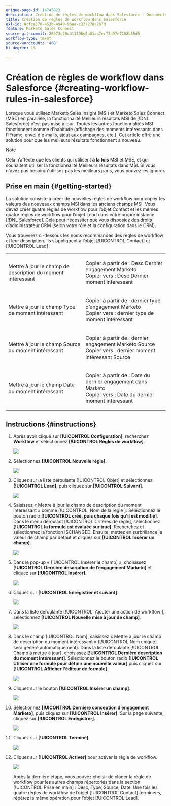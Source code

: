 ```yaml
---
unique-page-id: 14745823
description: Création de règles de workflow dans Salesforce - Documents Marketo - Documentation du produit
title: Création de règles de workflow dans Salesforce
exl-id: 0cfce178-453b-4949-96aa-c327278a267d
feature: Marketo Sales Connect
source-git-commit: 26573c20c411208e5a01aa7ec73a97e7208b35d5
workflow-type: tm+mt
source-wordcount: '468'
ht-degree: 1%

---
```


# Création de règles de workflow dans Salesforce {#creating-workflow-rules-in-salesforce}

Lorsque vous utilisez Marketo Sales Insight (MSI) et Marketo Sales Connect (MSC) en parallèle, la fonctionnalité Meilleurs résultats MSI de [!DNL Salesforce] n’est pas mise à jour. Toutes les autres fonctionnalités MSI fonctionnent comme d&#39;habitude (affichage des moments intéressants dans l&#39;iFrame, envoi d&#39;e-mails, ajout aux campagnes, etc.). Cet article offre une solution pour que les meilleurs résultats fonctionnent à nouveau.

>[!NOTE]
>
>Cela n’affecte que les clients qui utilisent **à la fois** MSI et MSE, et qui souhaitent utiliser la fonctionnalité Meilleurs résultats dans MSI. Si vous n&#39;avez pas besoin/n&#39;utilisez pas les meilleurs paris, vous pouvez les ignorer.

## Prise en main {#getting-started}

La solution consiste à créer de nouvelles règles de workflow pour copier les valeurs des nouveaux champs MSI dans les anciens champs MSI. Vous devez créer quatre règles de workflow pour l’objet Contact et les mêmes quatre règles de workflow pour l’objet Lead dans votre propre instance [!DNL Salesforce]. Cela peut nécessiter que vous disposiez des droits d’administrateur CRM (selon votre rôle et la configuration dans le CRM).

Vous trouverez ci-dessous les noms recommandés des règles de workflow et leur description. Ils s’appliquent à l’objet [!UICONTROL Contact] et [!UICONTROL Lead] :

<table>
 <colgroup>
  <col>
  <col>
 </colgroup>
 <tbody>
  <tr>
   <td>Mettre à jour le champ de description du moment intéressant</td>
   <td><p>Copier à partir de : Desc Dernier engagement Marketo<br>Copier vers : Desc Dernier moment intéressant</p></td>
  </tr>
  <tr>
   <td>Mettre à jour le champ Type de moment intéressant</td>
   <td><p>Copier à partir de : dernier type d’engagement Marketo<br>Copier vers : dernier type de moment intéressant</p></td>
  </tr>
  <tr>
   <td>Mettre à jour le champ Source du moment intéressant</td>
   <td><p>Copier à partir de : dernier engagement Marketo Source<br>Copier vers : dernier moment intéressant Source</p></td>
  </tr>
  <tr>
   <td>Mettre à jour le champ Date du moment intéressant</td>
   <td><p>Copier à partir de : Date du dernier engagement dans Marketo<br>Copier vers : Date du dernier moment intéressant</p></td>
  </tr>
 </tbody>
</table>

## Instructions {#instructions}

1. Après avoir cliqué sur **[!UICONTROL Configuration]**, recherchez **Workflow** et sélectionnez **[!UICONTROL Règles de workflow]**.

   ![](assets/one-1.png)

1. Sélectionnez **[!UICONTROL Nouvelle règle]**.

   ![](assets/two-1.png)

1. Cliquez sur la liste déroulante [!UICONTROL Objet] et sélectionnez **[!UICONTROL Lead]**, puis cliquez sur **[!UICONTROL Suivant]**.

   ![](assets/three-1.png)

1. Saisissez « Mettre à jour le champ de description du moment intéressant » comme [!UICONTROL &#x200B; Nom de la règle &#x200B;]. Sélectionnez le bouton radio **[!UICONTROL créé, puis chaque fois qu’il est modifié]**. Dans le menu déroulant [!UICONTROL Critères de règle], sélectionnez **[!UICONTROL la formule est évaluée sur true]**. Recherchez et sélectionnez la fonction ISCHANGED. Ensuite, mettez en surbrillance la valeur de champ par défaut et cliquez sur **[!UICONTROL Insérer un champ]**.

   ![](assets/four-1.png)

1. Dans le pop-up « [!UICONTROL Insérer le champ] », choisissez **[!UICONTROL Dernière description de l’engagement Marketo]** et cliquez sur **[!UICONTROL Insérer]**.

   ![](assets/five-1.png)

1. Cliquez sur **[!UICONTROL Enregistrer et suivant]**.

   ![](assets/6.png)

1. Dans la liste déroulante [!UICONTROL &#x200B; Ajouter une action de workflow &#x200B;], sélectionnez **[!UICONTROL Nouvelle mise à jour de champ]**.

   ![](assets/seven.png)

1. Dans le champ [!UICONTROL Nom], saisissez « Mettre à jour le champ de description du moment intéressant » ([!UICONTROL Nom unique] sera généré automatiquement). Dans la liste déroulante [!UICONTROL Champ à mettre à jour], choisissez **[!UICONTROL Dernière description du moment intéressant]**. Sélectionnez le bouton radio **[!UICONTROL Utiliser une formule pour définir une nouvelle valeur]** puis cliquez sur **[!UICONTROL Afficher l&#39;éditeur de formule]**.

   ![](assets/eight.png)

1. Cliquez sur le bouton **[!UICONTROL Insérer un champ]**.

   ![](assets/9a.png)

1. Sélectionnez **[!UICONTROL Dernière conception d’engagement Marketo]**, puis cliquez sur **[!UICONTROL Insérer]**. Sur la page suivante, cliquez sur **[!UICONTROL Enregistrer]**.

   ![](assets/nine.png)

1. Cliquez sur **[!UICONTROL Terminé]**.

   ![](assets/twelve.png)

1. Cliquez sur **[!UICONTROL Activer]** pour activer la règle de workflow.

   ![](assets/thirteen.png)

   Après la dernière étape, vous pouvez choisir de cloner la règle de workflow pour les autres champs répertoriés dans la section [!UICONTROL Prise en main] : Desc, Type, Source, Date. Une fois les quatre règles de workflow de l’objet [!UICONTROL Contact] terminées, répétez la même opération pour l’objet [!UICONTROL Lead].
